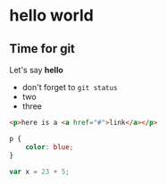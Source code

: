 # hello world

## Time for git

Let's say **hello**

* don't forget to `git status`
* two 
* three

```html
<p>here is a <a href="#">link</a></p>
```

```css
p {
    color: blue;
}
```

```js
var x = 23 + 5;
```